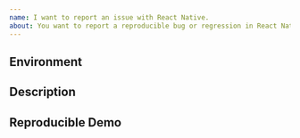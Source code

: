 ```yaml
---
name: I want to report an issue with React Native.
about: You want to report a reproducible bug or regression in React Native.
---
```


<!--
  If you are looking for help, please review the documentation or ask a question on Stack Overflow:
  - https://facebook.github.io/react-native
  - https://stackoverflow.com/questions/tagged/react-native

  If you want to report a problem with React Native itself, please fill out the template.

  If you would like to report an issue in the documentation, or anything related to the React Native
  website, please visit https://github.com/facebook/react-native-website/issues.
-->

## Environment
<!-- Run `react-native info` in your terminal and paste its contents here. -->

## Description
<!--
  Describe your issue in detail. Include screenshots if needed. If this is a regression, let us know.
  -->

## Reproducible Demo
<!--
  Let us know how to reproduce the issue. Include a code sample, share a project,
  or share an app that reproduces the issue using https://snack.expo.io/.

  Please follow the guidelines for providing a minimal example: https://stackoverflow.com/help/mcve.
-->
